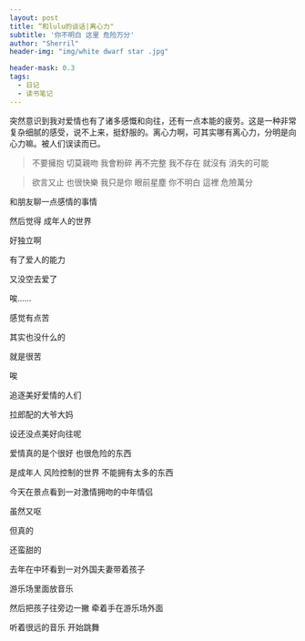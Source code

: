 ```yaml
---
layout: post
title: “和lulu的谈话|离心力"
subtitle: '你不明白 这里 危险万分'
author: "Sherril"
header-img: "img/white dwarf star .jpg"

header-mask: 0.3
tags:
  - 日记
  - 读书笔记
---
```


突然意识到我对爱情也有了诸多感慨和向往，还有一点本能的疲劳。这是一种非常复杂细腻的感受，说不上来，挺舒服的。离心力啊，可其实哪有离心力，分明是向心力嘛。被人们误读而已。

[](https://www.youtube.com/watch?v=6c1YT0NYabI)

> 不要擁抱 切莫親吻
> 我會粉碎 再不完整
> 我不存在 就沒有
> 消失的可能
 
> 欲言又止 也很快樂
> 我只是你 眼前星塵 
> 你不明白 這裡
> 危險萬分


<bubble>

<p class="from-me">和朋友聊一点感情的事情</p>
<p class="from-me">然后觉得 成年人的世界</p>
<p class="from-me">好独立啊</p>
<p class="from-me">有了爱人的能力</p>
<p class="from-me last">又没空去爱了</p>

<p class="to-me last">唉……</p>

<p class="from-me">感觉有点苦</p>
<p class="from-me last">其实也没什么的</p>

<p class="to-me last">就是很苦</p>

<p class="from-me">唉</p>
<p class="from-me">追逐美好爱情的人们</p>
<p class="from-me">拉郎配的大爷大妈</p>
<p class="from-me">设还没点美好向往呢</p>
<p class="from-me">爱情真的是个很好 也很危险的东西</p>
<p class="from-me last">是成年人 风险控制的世界 不能拥有太多的东西</


<p><p class="to-me">今天在景点看到一对激情拥吻的中年情侣</p>
<p><p class="to-me">虽然又呕</p>
<p><p class="to-me">但真的</p>
<p><p class="to-me last">还蛮甜的</p>

<p class="from-me">去年在中环看到一对外国夫妻带着孩子</p>
<p class="from-me">游乐场里面放音乐</p>
<p class="from-me">然后把孩子往旁边一撇 牵着手在游乐场外面</p>
<p class="from-me last">听着很远的音乐 开始跳舞</p>


